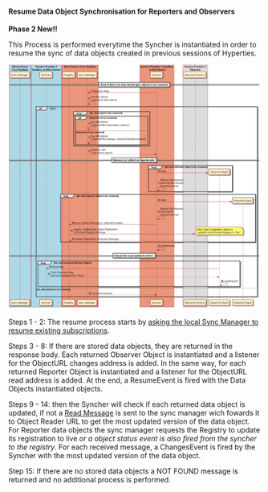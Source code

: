 #### Resume Data Object Synchronisation for Reporters and Observers

**Phase 2 New!!**

This Process is performed everytime the Syncher is instantiated in order to resume the sync of data objects created in previous sessions of Hyperties.

![Figure Resume a Sync Data Object](data-object-resume.png)

Steps 1 - 2: The resume process starts by [asking the local Sync Manager to resume existing subscriptions](https://github.com/reTHINK-project/specs/blob/master/messages/data-sync-messages.md#resume-subscriptions-for-the-same-hyperty-url).

Steps 3 - 8: If there are stored data objects, they are returned in the response body. Each returned Observer Object is instantiated and a listener for the ObjectURL changes address is added. In the same way, for each returned Reporter Object is instantiated and a listener for the ObjectURL read address is added. At the end, a ResumeEvent is fired with the Data Objects instantiated objects.

Steps 9 - 14: then the Syncher will check if each returned data object is updated, if not a [Read Message](https://github.com/reTHINK-project/specs/blob/master/messages/data-sync-messages.md#data-object-read) is sent to the sync manager wich fowards it to Object Reader URL to get the most updated version of the data object. For Reporter data objects the sync manager requests the Registry to update its registration to live *or a object status event is also fired from the syncher to the registry*. For each received message, a ChangesEvent is fired by the Syncher with the most updated version of the data object.

Step 15: If there are no stored data objects a NOT FOUND message is returned and no additional process is performed.
